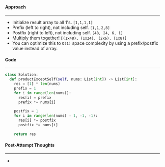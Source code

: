 #### Approach
---
- Initialize result array to all 1's. `[1,1,1,1]`
- Prefix (left to right), not including self. `[1,1,2,8]`
- Postfix (right to left), not including self. `[48, 24, 6, 1]`
- Multiply them together! `[(1x48), (1x24), (2x6), (1x8)]`
- You can optimize this to `O(1)` space complexity by using a prefix/postfix value instead of array.

#### Code
---

```python
class Solution:
  def productExceptSelf(self, nums: List[int]) -> List[int]:
    res = [1] * len(nums)
    prefix = 1
    for i in range(len(nums)):
      res[i] = prefix
      prefix *= nums[i]
    
    postfix = 1
    for i in range(len(nums) - 1, -1, -1):
      res[i] *= postfix
      postfix *= nums[i]
    
    return res
```


#### Post-Attempt Thoughts
---
- 